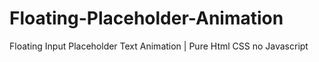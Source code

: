 # Floating-Placeholder-Animation
Floating Input Placeholder Text Animation | Pure Html CSS no Javascript

